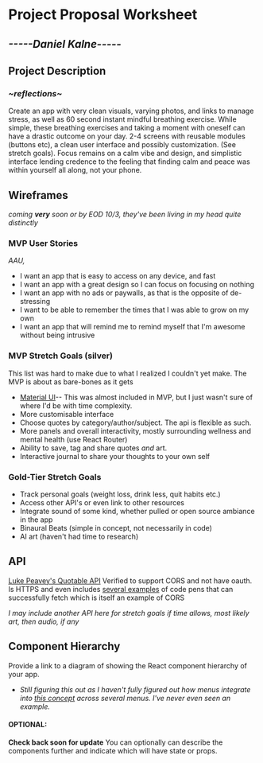 # **Project Proposal Worksheet**
##   *-----Daniel Kalne-----*
<!-- Use this worksheet to prepare your proposal.  For additional help completing this worksheet, refer to the [Project Proposal Example](project-proposal-example.md) in this repository.  -->

## **Project Description**
### _~reflections~_

Create an app with very clean visuals, varying photos, and links to manage stress, as well as 60 second instant mindful breathing exercise. While simple, these breathing exercises and taking a moment with oneself can have a drastic outcome on your day. 2-4 screens with reusable modules (buttons etc), a clean user interface and possibly customization. (See stretch goals). Focus remains on a calm vibe and design, and simplistic interface lending credence to the feeling that finding calm and peace was within yourself all along, not your phone.

## **Wireframes**

_coming **very** soon or by EOD 10/3, they've been living in my head quite distinctly_


### **MVP User Stories**

_AAU,_
- I want an app that is easy to access on any device, and fast
- I want an app with a great design so I can focus on focusing on nothing
- I want an app with no ads or paywalls, as that is the opposite of de-stressing
- I want to be able to remember the times that I was able to grow on my own
- I want an app that will remind me to remind myself that I'm awesome without being intrusive

### **MVP Stretch Goals** (silver)

This list was hard to make due to what I realized I couldn't yet make. The MVP is about as bare-bones as it gets
- [Material UI](https://mui.com/)-- This was almost included in MVP, but I just wasn't sure of where I'd be with time complexity.
- More customisable interface
- Choose quotes by category/author/subject. The api is flexible as such.
- More panels and overall interactivity, mostly surrounding wellness and mental health (use React Router)
- Ability to save, tag and share quotes _and_ art.
- Interactive journal to share your thoughts to your own self

### **Gold-Tier Stretch Goals**

- Track personal goals (weight loss, drink less, quit habits etc.)
- Access other API's or even link to other resources
- Integrate sound of some kind, whether pulled or open source ambiance in the app
- Binaural Beats (simple in concept, not necessarily in code)
- AI art (haven't had time to research)

## **API**

[Luke Peavey's Quotable API](https://github.com/lukePeavey/quotable/blob/master/README.md) Verified to support CORS and not have oauth. Is HTTPS and even includes [several examples](https://github.com/lukePeavey/quotable/blob/master/README.md#examples-) of code pens that can successfully fetch which is itself an example of CORS

_I may include another API here for stretch goals if time allows, most likely art, then audio, if any_

## **Component Hierarchy**

Provide a link to a diagram of showing the React component hierarchy of your app.
- _Still figuring this out as I haven't fully figured out how menus integrate into [this concept](https://reactjs.org/docs/thinking-in-react.html#step-1-break-the-ui-into-a-component-hierarchy) across several menus. I've never even seen an example._

#### **OPTIONAL:**

**Check back soon for update**
You can optionally can describe the components further and indicate which will have state or props.
